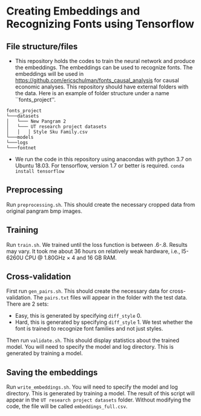# Creating Embeddings and Recognizing Fonts using Tensorflow


## File structure/files
* This repository holds the codes to train the neural network and produce the embeddings. The embeddings can be used to recognize fonts. The embeddings will be used in https://github.com/ericschulman/fonts_causal_analysis for causal economic analyses. This repository should have external folders with the data. Here is an example of folder structure under a name ``fonts_project''.

```
fonts_project    
└───datasets
│   └─── New Pangram 2
│   └─── UT research project datasets
│   │   │ Style Sku Family.csv
└───models
└───logs
└───fontnet
```

* We run the code in this repository using anacondas with python 3.7 on Ubuntu 18.03. For tensorflow, version 1.7 or better is required.
`conda install tensorflow`

## Preprocessing 

Run `preprocessing.sh`. This should create the necessary cropped data from original pangram bmp images. 

## Training

Run `train.sh`. We trained until the loss function is between .6-.8. Results may vary. It took me about 36 hours on relatively weak hardware, i.e., I5-6260U CPU @ 1.80GHz × 4 and 16 GB RAM. 

## Cross-validation


First run `gen_pairs.sh`. This should create the necessary data for cross-validation. The `pairs.txt` files will appear in the folder with the test data. There are 2 sets:
* Easy, this is generated by specifying `diff_style` 0.
* Hard, this is generated by specifying `diff_style` 1. We test whether the font is trained to recognize font families and not just styles.  

Then run `validate.sh`. This should display statistics about the trained model. You will need to specify the model and log directory. This is generated by training a model.


## Saving the embeddings

Run `write_embeddings.sh`.  You will need to specify the model and log directory. This is generated by training a model. The result of this script will appear in the `UT research project datasets` folder. Without modifying the code, the file will be called `embeddings_full.csv`.
